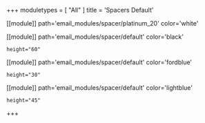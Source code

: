 +++
moduletypes = [ "All" ]
title = 'Spacers Default'

[[module]]
path='email_modules/spacer/platinum_20'
color='white'

[[module]]
path='email_modules/spacer/default'
color='black'

	height="60"

[[module]]
path='email_modules/spacer/default'
color='fordblue'

	height="30"

[[module]]
path='email_modules/spacer/default'
color='lightblue'

	height="45"

+++